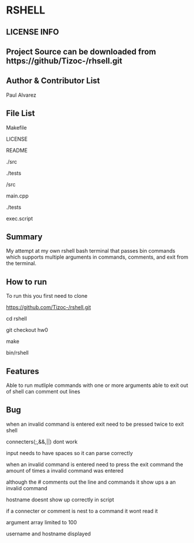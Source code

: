 RSHELL
===
LICENSE INFO
---
Project Source can be downloaded from https://github/Tizoc-/rhsell.git
----

Author & Contributor List
---------------
Paul Alvarez

File List
--------

Makefile

LICENSE

README

./src

./tests

/src

main.cpp

./tests

exec.script


Summary
---
My attempt at my own rshell bash terminal that passes bin commands which supports multiple arguments in commands, comments, and exit from the terminal.


How to run
---
To run this you first need to clone

https://github.com/Tizoc-/rshell.git

cd rshell

git checkout hw0

make

bin/rshell


Features
---
Able to run mutliple commands with one or more arguments
able to exit out of shell
can comment out lines

Bug
---
when an invalid command is entered exit need to be pressed twice to exit shell

connecters(;,&&,||) dont work

input needs to have spaces so it can  parse correctly

when an invalid command is entered need to press the exit command the amount of times a invalid command was entered

although the # comments out the line and commands it show ups a an invalid command

hostname doesnt show up correctly in script

if a connecter or comment is nest to a command it wont read it

argument array limited to 100

username and  hostname displayed
